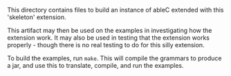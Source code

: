 This directory contains files to build an instance of ableC extended
with this 'skeleton' extension.

This artifact may then be used on the examples in investigating how
the extension work.  It may also be used in testing that the extension
works properly - though there is no real testing to do for this silly
extension.

To build the examples, run `make`.  This will compile the grammars to
produce a jar, and use this to translate, compile, and run the examples.

